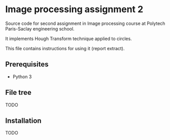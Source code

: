 # Image processing assignment 2

Source code for second assignment in Image processing course at Polytech Paris-Saclay engineering school.

It implements Hough Transform technique applied to circles.

This file contains instructions for using it (report extract).

## Prerequisites

- Python 3

## File tree

TODO

## Installation

TODO
